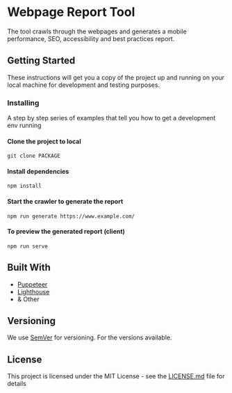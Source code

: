 # Webpage Report Tool

The tool crawls through the webpages and generates a mobile performance, SEO, accessibility and best practices report.

## Getting Started

These instructions will get you a copy of the project up and running on your local machine for development and testing purposes. 

### Installing

A step by step series of examples that tell you how to get a development env running

#### Clone the project to local
```
git clone PACKAGE
```

#### Install dependencies
```
npm install
```

#### Start the crawler to generate the report
```
npm run generate https://www.example.com/
```

#### To preview the generated report (client)
```
npm run serve
```


## Built With

* [Puppeteer](https://github.com/puppeteer/puppeteer) 
* [Lighthouse](https://github.com/GoogleChrome/lighthouse) 
* & Other 


## Versioning

We use [SemVer](http://semver.org/) for versioning. For the versions available. 


## License

This project is licensed under the MIT License - see the [LICENSE.md](LICENSE.md) file for details

